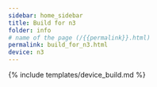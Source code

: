 ```yaml
---
sidebar: home_sidebar
title: Build for n3
folder: info
# name of the page (/{{permalink}}.html)
permalink: build_for_n3.html
device: n3
---
```

{% include templates/device_build.md %}
